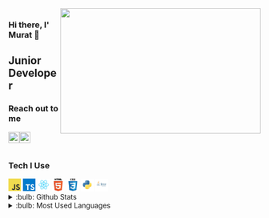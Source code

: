<img src="https://media.giphy.com/media/SS8CV2rQdlYNLtBCiF/source.gif" align="right" width="400" height="250">

### Hi there, I' Murat 👋

## Junior Developer

### Reach out to me

[<img height="22" width="22" src="https://unpkg.com/simple-icons@v5/icons/linkedin.svg" align="left" />][linkedin]

[<img height="22" width="22" src="https://unpkg.com/simple-icons@v5/icons/instagram.svg" align="left" />][instagram]

<br><br>

### Tech I Use

<img src="https://raw.githubusercontent.com/github/explore/80688e429a7d4ef2fca1e82350fe8e3517d3494d/topics/javascript/javascript.png" width="25" height="25">
<img src="https://raw.githubusercontent.com/github/explore/80688e429a7d4ef2fca1e82350fe8e3517d3494d/topics/typescript/typescript.png" width="25" height="25">
<img src="https://raw.githubusercontent.com/github/explore/80688e429a7d4ef2fca1e82350fe8e3517d3494d/topics/react/react.png" width="25" height="25">
<img src="https://raw.githubusercontent.com/github/explore/80688e429a7d4ef2fca1e82350fe8e3517d3494d/topics/html/html.png" width="25" height="25">
<img src="https://raw.githubusercontent.com/github/explore/80688e429a7d4ef2fca1e82350fe8e3517d3494d/topics/css/css.png" width="25" height="25">
<img src="https://raw.githubusercontent.com/github/explore/80688e429a7d4ef2fca1e82350fe8e3517d3494d/topics/python/python.png" width="25" height="25">
<img src="https://raw.githubusercontent.com/github/explore/80688e429a7d4ef2fca1e82350fe8e3517d3494d/topics/java/java.png" width="25" height="25">




<details>
<summary>:bulb: Github Stats</summary>
<img src="https://github-readme-stats.vercel.app/api?username=gfbmurat&theme=radical">
</details>

<details>
<summary>:bulb: Most Used Languages</summary>
<img src="https://github-readme-stats.vercel.app/api/top-langs/?username=gfbmurat&layout=compact&theme=radical">
</details>



[linkedin]: https://linkedin.com/in/muratcou
[instagram]: http://www.intagram.com/muratcou

